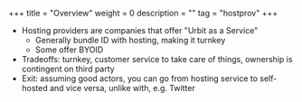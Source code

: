 +++
title = "Overview"
weight = 0
description = ""
tag = "hostprov"
+++

- Hosting providers are companies that offer "Urbit as a Service"
  - Generally bundle ID with hosting, making it turnkey
  - Some offer BYOID
- Tradeoffs: turnkey, customer service to take care of things, ownership is
  contingent on third party
- Exit: assuming good actors, you can go from hosting service to self-hosted and
  vice versa, unlike with, e.g. Twitter
